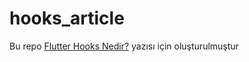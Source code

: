 # hooks_article

Bu repo [Flutter Hooks Nedir?](https://medium.com/@adememregokmen/flutter-hooks-nedir-96e7b08a3696) yazısı için oluşturulmuştur
